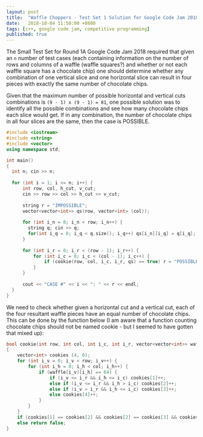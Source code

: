 ```yaml
---
layout: post
title:  "Waffle Choppers - Test Set 1 Solution for Google Code Jam 2018"
date:   2018-10-04 11:50:00 +0800
tags: [c++, google code jam, competitive programming]
published: true
---
```


The Small Test Set for Round 1A Google Code Jam 2018 required that given an `n` number of test cases (each containing information on the number of rows and columns of a waffle (waffle squares?) and whether or not each waffle square has a chocolate chip) one should determine whether any combination of one vertical slice and one horizontal slice can result in four pieces with exactly the same number of chocolate chips.

Given that the maximum number of possible horizontal and vertical cuts combinations is `(9 - 1) x (9 - 1) = 81`, one possible solution was to identify all the possible combinations and see how many chocolate chips each slice would get. If in any combination, the number of chocolate chips in all four slices are the same, then the case is POSSIBLE.

```c++
#include <iostream>
#include <string>
#include <vector>
using namespace std;

int main()
{
  int n; cin >> n;
  
  for (int i = 1; i <= n; i++) {
      int row, col, h_cut, v_cut;
      cin >> row >> col >> h_cut >> v_cut;
      
      string r = "IMPOSSIBLE";
      vector<vector<int>> qs(row, vector<int> (col));
      
      for (int i_n = 0; i_n < row; i_n++) {
        string q; cin >> q;
        for(int i_q = 0; i_q < q.size(); i_q++) qs[i_n][i_q] = q[i_q];
      }
      
      for (int i_r = 0; i_r < (row - 1); i_r++) {
          for (int i_c = 0; i_c < (col - 1); i_c++) {
              if (cookie(row, col, i_c, i_r, qs) == true) r = "POSSIBLE"; break;
          }
      }
      
      cout << "CASE #" << i << ": " << r << endl;
  }
}
```

We need to check whether given a horizontal cut and a vertical cut, each of the four resultant waffle pieces have an equal number of chocolate chips. This can be done by the function below (I am aware that a function counting chocolate chips should not be named cookie - but I seemed to have gotten that mixed up):

```c++
bool cookie(int row, int col, int i_c, int i_r, vector<vector<int>> waffle) 
{
    vector<int> cookies (4, 0);
    for (int i_v = 0; i_v < row; i_v++) {
        for (int i_h = 0; i_h < col; i_h++) {
            if (waffle[i_v][i_h] == 64) {
                if (i_v <= i_r && i_h <= i_c) cookies[1]++;
                else if (i_v <= i_r && i_h > i_c) cookies[2]++;
                else if (i_v > i_r && i_h <= i_c) cookies[3]++;
                else cookies[4]++;
            }
        }
    }
    if (cookies[1] == cookies[2] && cookies[2] == cookies[3] && cookies[3] == cookies[4]) return true;
    else return false;
}
```
